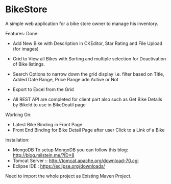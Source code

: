 # BikeStore
A simple web application for a bike store owner to manage his inventory.

Features:
Done:
+ Add New Bike with Description in CKEditor, Star Rating and File Upload (for images)
+ Grid to View all Bikes with Sorting and multiple selection for Deactivation of Bike listings.
+ Search Options to narrow down the grid display i.e. filter based on Title, Added Date Range,  Price Range adn Active or Not
+ Export to Excel from the Grid 

+ All REST API are completed for client part also such as Get Bike Details by BikeId to use in BikeDeatil page

Working On:
- Latest Bike Binding in Front Page
- Front End Binding for Bike Detail Page after user Click to a Link of a Bike


Installation:
+ MongoDB 
To setup MongoDB you can follow this blog: http://blog.milstein.me/?ID=8
+ Tomcat Server :: http://tomcat.apache.org/download-70.cgi
+ Eclipse IDE : https://eclipse.org/downloads/

Need to import the whole project as Existing Maven Project. 





